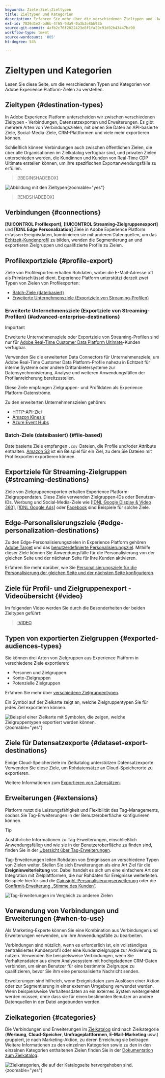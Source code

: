 ```yaml
---
keywords: Ziele;Ziel;Zieltypen
title: Zieltypen und Kategorien
description: Erfahren Sie mehr über die verschiedenen Zieltypen und -kategorien in Adobe Experience Platform.
exl-id: 7826d1e2-bd6b-4f65-9da9-0a3b3e8bb93b
source-git-commit: 4afb2c76f2022423e8f1fa29c91d02b43447ba90
workflow-type: tm+mt
source-wordcount: '805'
ht-degree: 54%

---
```


# Zieltypen und Kategorien

Lesen Sie diese Seite, um die verschiedenen Typen und Kategorien von Adobe Experience Platform-Zielen zu verstehen.

## Zieltypen {#destination-types}

In Adobe Experience Platform unterscheiden wir zwischen verschiedenen Zieltypen - Verbindungen, Datensatzexporten und Erweiterungen. Es gibt mehrere Arten von Verbindungszielen, mit denen Sie Daten an API-basierte Ziele, Social-Media-Ziele, CRM-Plattformen und viele mehr exportieren können.

Schließlich können Verbindungen auch zwischen öffentlichen Zielen, die über alle Organisationen im Zielkatalog verfügbar sind, und privaten Zielen unterschieden werden, die Kundinnen und Kunden von Real-Time CDP Ultimate erstellen können, um ihre spezifischen Exportanwendungsfälle zu erfüllen.

>[!BEGINSHADEBOX]

![Abbildung mit den Zieltypen](./assets/destination-types/types-of-destinations-no-highlight.png "Abbildung mit den Zieltypen."){zoomable="yes"}

>[!ENDSHADEBOX]

## Verbindungen {#connections}

**[!UICONTROL Profilexport]**, **[!UICONTROL Streaming-Zielgruppenexport]** und **[!DNL Edge Personalization]** Ziele in Adobe Experience Platform erfassen Ereignisdaten, kombinieren sie mit anderen Datenquellen, um das [Echtzeit-Kundenprofil](../profile/home.md) zu bilden, wenden die Segmentierung an und exportieren Zielgruppen und qualifizierte Profile zu Zielen.

## Profilexportziele {#profile-export}

Ziele von Profilexporten erhalten Rohdaten, wobei die E-Mail-Adresse oft als Primärschlüssel dient. Experience Platform unterstützt derzeit zwei Typen von Zielen von Profilexporten:

* [Batch-Ziele (dateibasiert)](#file-based)
* [Erweiterte Unternehmensziele (Exportziele von Streaming-Profilen)](#advanced-enterprise-destinations)

### Erweiterte Unternehmensziele (Exportziele von Streaming-Profilen) {#advanced-enterprise-destinations}

>[!IMPORTANT]
>
>Erweiterte Unternehmensziele oder Exportziele von Streaming-Profilen sind nur für [Adobe Real-Time Customer Data Platform Ultimate](https://helpx.adobe.com/de/legal/product-descriptions/real-time-customer-data-platform.html)-Kunden verfügbar.

Verwenden Sie die erweiterten Data Connectors für Unternehmensziele, um Adobe Real-Time Customer Data Platform-Profile nahezu in Echtzeit für interne Systeme oder andere Drittanbietersysteme zur Datensynchronisierung, Analyse und weiteren Anwendungsfällen der Profilanreicherung bereitzustellen.

Diese Ziele empfangen Zielgruppen- und Profildaten als Experience Platform-Datenströme.

Zu den erweiterten Unternehmenszielen gehören:

* [HTTP-API-Ziel](catalog/streaming/http-destination.md)
* [Amazon Kinesis](catalog/cloud-storage/amazon-kinesis.md)
* [Azure Event Hubs](catalog/cloud-storage/azure-event-hubs.md)

### Batch-Ziele (dateibasiert) {#file-based}

Dateibasierte Ziele empfangen `.csv`-Dateien, die Profile und/oder Attribute enthalten. [Amazon S3](catalog/cloud-storage/amazon-s3.md) ist ein Beispiel für ein Ziel, zu dem Sie Dateien mit Profilexporten exportieren können.

## Exportziele für Streaming-Zielgruppen {#streaming-destinations}

Ziele von Zielgruppenexporten erhalten Experience Platform-Zielgruppendaten. Diese Ziele verwenden Zielgruppen-IDs oder Benutzer-IDs. Werbung und Social-Media-Ziele wie [[!DNL Google Display & Video 360]](catalog/advertising/google-dv360.md), [[!DNL Google Ads]](catalog/advertising/google-ads-destination.md) oder [Facebook](catalog/social/facebook.md) sind Beispiele für solche Ziele.

## Edge-Personalisierungsziele {#edge-personalization-destinations}

Zu den Edge-Personalisierungszielen in Experience Platform gehören [Adobe Target](/help/destinations/catalog/personalization/adobe-target-connection.md) und das [benutzerdefinierte Personalisierungsziel](/help/destinations/catalog/personalization/custom-personalization.md). Mithilfe dieser Ziele können Sie Anwendungsfälle für die Personalisierung von der gleichen Seite und der nächsten Seite für Ihre Kunden aktivieren.

Erfahren Sie mehr darüber, wie Sie [Personalisierungsziele für die Personalisierung der gleichen Seite und der nächsten Seite konfigurieren](/help/destinations/ui/activate-edge-personalization-destinations.md).

## Ziele für Profil- und Zielgruppenexport - Videoübersicht {#video}

Im folgenden Video werden Sie durch die Besonderheiten der beiden Zieltypen geführt:

>[!VIDEO](https://video.tv.adobe.com/v/29707?quality=12)

## Typen von exportierten Zielgruppen {#exported-audiences-types}

Sie können drei Arten von Zielgruppen aus Experience Platform in verschiedene Ziele exportieren:

* Personen und Zielgruppen
* Konto-Zielgruppen
* Potenzielle Zielgruppen

Erfahren Sie mehr über [verschiedene Zielgruppentypen](/help/segmentation/types/account-audiences.md#terminology).

Ein Symbol auf der Zielkarte zeigt an, welche Zielgruppentypen Sie für jedes Ziel exportieren können.

![Beispiel einer Zielkarte mit Symbolen, die zeigen, welche Zielgruppentypen exportiert werden können.](/help/destinations/assets/destination-types/types-of-audiences.png "Beispiel einer Zielkarte mit Symbolen, die zeigen, welche Zielgruppentypen exportiert werden können."){zoomable="yes"}


## Ziele für Datensatzexporte {#dataset-export-destinations}

Einige Cloud-Speicherziele im Zielkatalog unterstützen Datensatzexporte. Verwenden Sie diese Ziele, um Rohdatensätze an Cloud-Speicherorte zu exportieren.

Weitere Informationen zum [Exportieren von Datensätzen](/help/destinations/ui/export-datasets.md).

## Erweiterungen {#extensions}

Platform nutzt die Leistungsfähigkeit und Flexibilität des Tag-Managements, sodass Sie Tag-Erweiterungen in der Benutzeroberfläche konfigurieren können.

>[!TIP]
>
>Ausführliche Informationen zu Tag-Erweiterungen, einschließlich Anwendungsfällen und wie sie in der Benutzeroberfläche zu finden sind, finden Sie in der [Übersicht über Tag-Erweiterungen](./catalog/launch-extensions/overview.md).

Tag-Erweiterungen leiten Rohdaten von Ereignissen an verschiedene Typen von Zielen weiter. Stellen Sie sich Erweiterungen als eine Art Ziel für die **Ereignisweiterleitung** vor. Dabei handelt es sich um eine einfachere Art der Integration mit Zielplattformen, die nur Rohdaten für Ereignisse weiterleiten. Beispiele hierfür sind die [Gainsight-Personalisierungserweiterung](./catalog/personalization/gainsight.md) oder die [Confirmit-Erweiterung „Stimme des Kunden“](./catalog/voice/confirmit-digital-feedback.md).

![Tag-Erweiterungen im Vergleich zu anderen Zielen](./assets/common/launch-and-other-destinations.png)

## Verwendung von Verbindungen und Erweiterungen {#when-to-use}

Als Marketing-Experte können Sie eine Kombination aus Verbindungen und Erweiterungen verwenden, um Ihre Anwendungsfälle zu bearbeiten.

Verbindungen sind nützlich, wenn es erforderlich ist, ein vollständiges zentralisiertes Kundenprofil oder eine Kundenzielgruppe zur Aktivierung zu nutzen. Verwenden Sie beispielsweise Verbindungen, wenn Sie Verhaltensdaten aus einem Analysesystem mit hochgeladenen CRM-Daten verbinden, um einen Benutzer für eine bestimmte Zielgruppe zu qualifizieren, bevor Sie ihm eine personalisierte Nachricht senden.

Erweiterungen sind hilfreich, wenn Ereignisdaten zum Auslösen einer Aktion oder zur Segmentierung in einer externen Umgebung verwendet werden. Wenn beispielsweise Verhaltensdaten an ein externes System weitergeleitet werden müssen, ohne dass sie für einen bestimmten Benutzer an andere Datenquellen in der Datei angebunden werden.

## Zielkategorien {#categories}

Die Verbindungen und Erweiterungen im [Zielkatalog](https://platform.adobe.com/destination/catalog) sind nach Zielkategorie (**Werbung**, **Cloud-Speicher**, **Umfrageplattformen**, **E-Mail-Marketing** usw.) gruppiert, je nach Marketing-Aktion, zu deren Erreichung sie beitragen. Weitere Informationen zu den einzelnen Kategorien sowie zu den in den einzelnen Kategorien enthaltenen Zielen finden Sie in der [Dokumentation zum Zielkatalog](./catalog/overview.md).

![Zielkategorien, die auf der Katalogseite hervorgehoben sind.](./assets/destination-types/destination-categories-menu.png "Zielkategorien, die auf der Katalogseite hervorgehoben sind."){zoomable="yes"}
